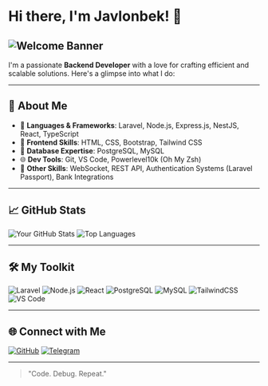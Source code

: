 # Hi there, I'm Javlonbek! 👋
![Welcome Banner](https://media.giphy.com/media/Id6dC0GQOOzPMXgcPv/giphy.gif?cid=ecf05e47i56fyf6e1cce1qsclf6mres13grvvp0ueoab27ut&ep=v1_gifs_search&rid=giphy.gif&ct=g)
---
I'm a passionate **Backend Developer** with a love for crafting efficient and scalable solutions. Here's a glimpse into what I do:

---

## 🚀 About Me
- 🔧 **Languages & Frameworks**: Laravel, Node.js, Express.js, NestJS, React, TypeScript
- 🎨 **Frontend Skills**: HTML, CSS, Bootstrap, Tailwind CSS
- 💾 **Database Expertise**: PostgreSQL, MySQL
- 🌐 **Dev Tools**: Git, VS Code, Powerlevel10k (Oh My Zsh)
- 🔗 **Other Skills**: WebSocket, REST API, Authentication Systems (Laravel Passport), Bank Integrations

---

## 📈 GitHub Stats

![Your GitHub Stats](https://github-readme-stats.vercel.app/api?username=javlonbek16&show_icons=true&theme=radical)
![Top Languages](https://github-readme-stats.vercel.app/api/top-langs/?username=javlonbek16&layout=compact&theme=radical)

---

## 🛠️ My Toolkit

![Laravel](https://img.shields.io/badge/Laravel-%23FF2D20.svg?style=for-the-badge&logo=laravel&logoColor=white)
![Node.js](https://img.shields.io/badge/Node.js-43853D?style=for-the-badge&logo=node.js&logoColor=white)
![React](https://img.shields.io/badge/React-%2320232a.svg?style=for-the-badge&logo=react&logoColor=%2361DAFB)
![PostgreSQL](https://img.shields.io/badge/PostgreSQL-316192?style=for-the-badge&logo=postgresql&logoColor=white)
![MySQL](https://img.shields.io/badge/MySQL-%2300f.svg?style=for-the-badge&logo=mysql&logoColor=white)
![TailwindCSS](https://img.shields.io/badge/TailwindCSS-%2338B2AC.svg?style=for-the-badge&logo=tailwind-css&logoColor=white)
![VS Code](https://img.shields.io/badge/VS%20Code-0078D4?style=for-the-badge&logo=visual-studio-code&logoColor=white)


---
## 🌐 Connect with Me

[![GitHub](https://img.shields.io/badge/GitHub-%23121011.svg?style=for-the-badge&logo=github&logoColor=white)](https://github.com/javlonbek16)
[![Telegram](https://img.shields.io/badge/Telegram-2CA5E0?style=for-the-badge&logo=telegram&logoColor=white)](https://t.me/nematov_javlon)

---

> "Code. Debug. Repeat."
